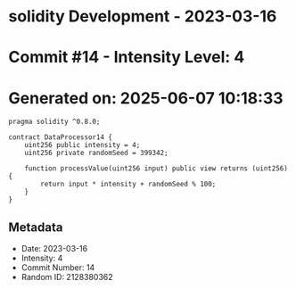 ﻿# solidity Development - 2023-03-16
# Commit #14 - Intensity Level: 4
# Generated on: 2025-06-07 10:18:33
```solidity
pragma solidity ^0.8.0;

contract DataProcessor14 {
    uint256 public intensity = 4;
    uint256 private randomSeed = 399342;

    function processValue(uint256 input) public view returns (uint256) {
        return input * intensity + randomSeed % 100;
    }
}
```
## Metadata
- Date: 2023-03-16
- Intensity: 4
- Commit Number: 14
- Random ID: 2128380362
